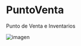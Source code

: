 # PuntoVenta
Punto de Venta e Inventarios

![imagen](https://user-images.githubusercontent.com/58789977/218374703-107f3e7c-6d92-4bb8-8615-007240623542.png)
